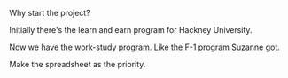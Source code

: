 Why start the project?

Initially there's the learn and earn program for Hackney University.

Now we have the work-study program. Like the F-1 program Suzanne got.

Make the spreadsheet as the priority.
